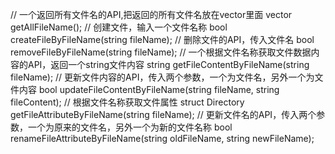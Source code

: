 <!--
 * @Author: ChenY
 * @Date: 2020-12-14 15:05:04
 * @LastEditTime: 2020-12-14 15:28:16
 * @FilePath: /leetcode/Project/FINISH/src/API.md
-->
// 一个返回所有文件名的API,把返回的所有文件名放在vector<string>里面
vector<string> getAllFileName();
// 创建文件，输入一个文件名称
bool createFileByFileName(string fileName);
// 删除文件的API，传入文件名
bool removeFileByFileName(string fileName);
// 一个根据文件名称获取文件数据内容的API，返回一个string文件内容
string getFileContentByFileName(string fileName);
// 更新文件内容的API，传入两个参数，一个为文件名，另外一个为文件内容
bool updateFileContentByFileName(string fileName, string fileContent);
// 根据文件名称获取文件属性
struct Directory getFileAttributeByFileName(string fileName);
// 更新文件名的API，传入两个参数，一个为原来的文件名，另外一个为新的文件名称
bool renameFileAttributeByFileName(string oldFileName, string newFileName);
